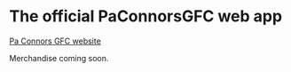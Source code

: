 # The official PaConnorsGFC web app

[Pa Connors GFC website](https://www.paconnorsgfc.com)

Merchandise coming soon.


